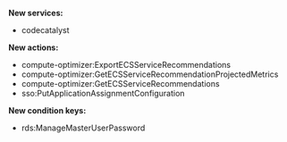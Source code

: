 **New services:**

- codecatalyst

**New actions:**

- compute-optimizer:ExportECSServiceRecommendations
- compute-optimizer:GetECSServiceRecommendationProjectedMetrics
- compute-optimizer:GetECSServiceRecommendations
- sso:PutApplicationAssignmentConfiguration

**New condition keys:**

- rds:ManageMasterUserPassword
